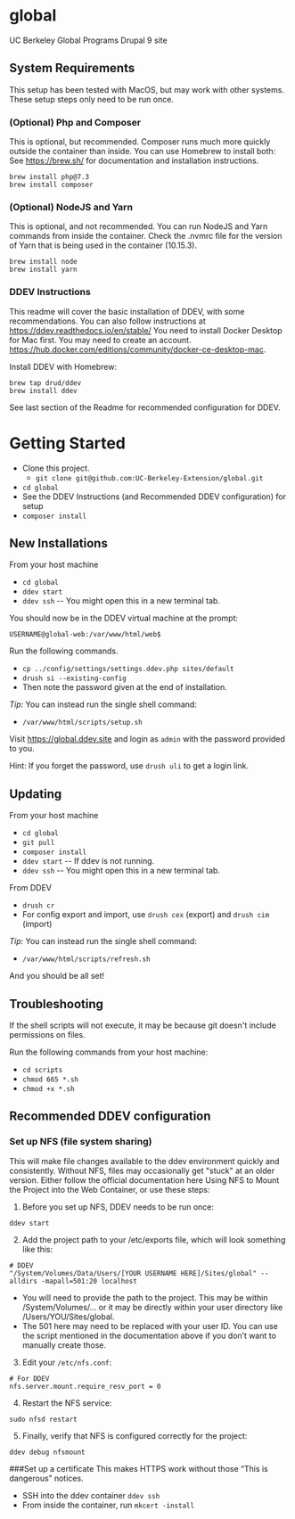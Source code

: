 # global
UC Berkeley Global Programs Drupal 9 site

## System Requirements
This setup has been tested with MacOS, but may work with other systems.
These setup steps only need to be run once.

### (Optional) Php and Composer
This is optional, but recommended. Composer runs much more quickly outside the container than inside.
You can use Homebrew to install both:
See https://brew.sh/ for documentation and installation instructions.
```
brew install php@7.3
brew install composer
```

### (Optional) NodeJS and Yarn
This is optional, and not recommended. You can run NodeJS and Yarn commands from inside the container.
Check the .nvmrc file for the version of Yarn that is being used in the container (10.15.3).
```
brew install node
brew install yarn
```

### DDEV Instructions
This readme will cover the basic installation of DDEV, with some recommendations. You can also follow instructions at https://ddev.readthedocs.io/en/stable/
You need to install Docker Desktop for Mac first. You may need to create an account.
https://hub.docker.com/editions/community/docker-ce-desktop-mac.

Install DDEV with Homebrew:
```
brew tap drud/ddev
brew install ddev
```
See last section of the Readme for recommended configuration for DDEV.

# Getting Started

- Clone this project. 
  - `git clone git@github.com:UC-Berkeley-Extension/global.git`
- `cd global`
- See the DDEV Instructions (and Recommended DDEV configuration) for setup
- `composer install`

## New Installations

From your host machine
- `cd global`
- `ddev start`
- `ddev ssh` -- You might open this in a new terminal tab.

You should now be in the DDEV virtual machine at the prompt:

`USERNAME@global-web:/var/www/html/web$`

Run the following commands.
- `cp ../config/settings/settings.ddev.php sites/default`
- `drush si --existing-config`
- Then note the password given at the end of installation.

*Tip:* You can instead run the single shell command:
- `/var/www/html/scripts/setup.sh`

Visit https://global.ddev.site and login as `admin` with the password provided to you.

Hint: If you forget the password, use `drush uli` to get a login link.

## Updating

From your host machine
- `cd global`
- `git pull`
- `composer install`
- `ddev start` -- If ddev is not running.
- `ddev ssh` -- You might open this in a new terminal tab.

From DDEV
- `drush cr`
- For config export and import, use `drush cex` (export) and `drush cim` (import)

*Tip:* You can instead run the single shell command:
- `/var/www/html/scripts/refresh.sh`

And you should be all set!

## Troubleshooting

If the shell scripts will not execute, it may be because git doesn't include permissions on files.

Run the following commands from your host machine:

- `cd scripts`
- `chmod 665 *.sh`
- `chmod +x *.sh`

## Recommended DDEV configuration

### Set up NFS (file system sharing)
This will make file changes available to the ddev environment quickly and consistently. Without NFS, files may occasionally get "stuck" at an older version.
Either follow the official documentation here Using NFS to Mount the Project into the Web Container, or use these steps:

1. Before you set up NFS, DDEV needs to be run once:
```
ddev start
```

2. Add the project path to your /etc/exports file, which will look something like this:
```
# DDEV
"/System/Volumes/Data/Users/[YOUR USERNAME HERE]/Sites/global" --alldirs -mapall=501:20 localhost
```
  - You will need to provide the path to the project. This may be within /System/Volumes/... or it may be directly within your user directory like /Users/YOU/Sites/global.
  - The 501 here may need to be replaced with your user ID. You can use the script mentioned in the documentation above if you don’t want to manually create those.

3. Edit your `/etc/nfs.conf`:
```
# For DDEV
nfs.server.mount.require_resv_port = 0
```

4. Restart the NFS service:
```
sudo nfsd restart
```

5. Finally, verify that NFS is configured correctly for the project:
```
ddev debug nfsmount
```

###Set up a certificate
This makes HTTPS work without those “This is dangerous” notices.
- SSH into the ddev container `ddev ssh`
- From inside the container, run `mkcert -install`
